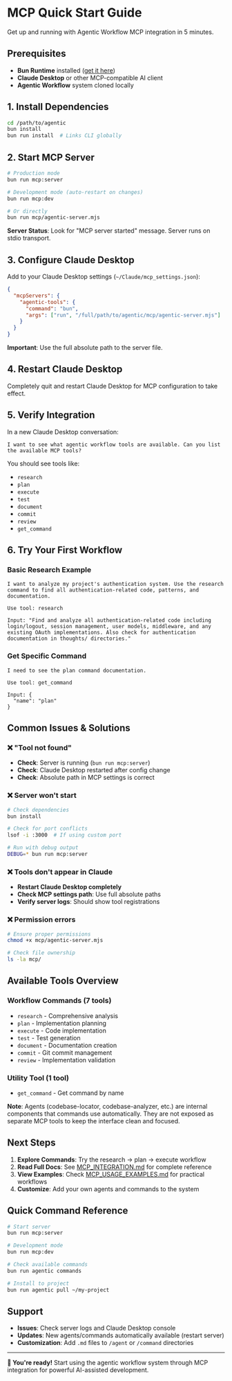 # MCP Quick Start Guide

Get up and running with Agentic Workflow MCP integration in 5 minutes.

## Prerequisites

- **Bun Runtime** installed ([get it here](https://bun.sh))
- **Claude Desktop** or other MCP-compatible AI client
- **Agentic Workflow** system cloned locally

## 1. Install Dependencies

```bash
cd /path/to/agentic
bun install
bun run install  # Links CLI globally
```

## 2. Start MCP Server

```bash
# Production mode
bun run mcp:server

# Development mode (auto-restart on changes)  
bun run mcp:dev

# Or directly
bun run mcp/agentic-server.mjs
```

**Server Status**: Look for "MCP server started" message. Server runs on stdio transport.

## 3. Configure Claude Desktop

Add to your Claude Desktop settings (`~/Claude/mcp_settings.json`):

```json
{
  "mcpServers": {
    "agentic-tools": {
      "command": "bun",
      "args": ["run", "/full/path/to/agentic/mcp/agentic-server.mjs"]
    }
  }
}
```

**Important**: Use the full absolute path to the server file.

## 4. Restart Claude Desktop

Completely quit and restart Claude Desktop for MCP configuration to take effect.

## 5. Verify Integration

In a new Claude Desktop conversation:

```
I want to see what agentic workflow tools are available. Can you list the available MCP tools?
```

You should see tools like:
- `research`
- `plan`
- `execute`
- `test`
- `document`
- `commit`
- `review`
- `get_command`

## 6. Try Your First Workflow

### Basic Research Example

```
I want to analyze my project's authentication system. Use the research command to find all authentication-related code, patterns, and documentation.

Use tool: research

Input: "Find and analyze all authentication-related code including login/logout, session management, user models, middleware, and any existing OAuth implementations. Also check for authentication documentation in thoughts/ directories."
```

### Get Specific Command

```
I need to see the plan command documentation.

Use tool: get_command

Input: {
  "name": "plan"
}
```

## Common Issues & Solutions

### ❌ "Tool not found"
- **Check**: Server is running (`bun run mcp:server`)
- **Check**: Claude Desktop restarted after config change
- **Check**: Absolute path in MCP settings is correct

### ❌ Server won't start
```bash
# Check dependencies
bun install

# Check for port conflicts
lsof -i :3000  # If using custom port

# Run with debug output
DEBUG=* bun run mcp:server
```

### ❌ Tools don't appear in Claude
- **Restart Claude Desktop completely**
- **Check MCP settings path**: Use full absolute paths
- **Verify server logs**: Should show tool registrations

### ❌ Permission errors
```bash
# Ensure proper permissions
chmod +x mcp/agentic-server.mjs

# Check file ownership
ls -la mcp/
```

## Available Tools Overview

### Workflow Commands (7 tools)
- `research` - Comprehensive analysis
- `plan` - Implementation planning  
- `execute` - Code implementation
- `test` - Test generation
- `document` - Documentation creation
- `commit` - Git commit management
- `review` - Implementation validation

### Utility Tool (1 tool)
- `get_command` - Get command by name

**Note**: Agents (codebase-locator, codebase-analyzer, etc.) are internal components that commands use automatically. They are not exposed as separate MCP tools to keep the interface clean and focused.

## Next Steps

1. **Explore Commands**: Try the research → plan → execute workflow
2. **Read Full Docs**: See [MCP_INTEGRATION.md](./MCP_INTEGRATION.md) for complete reference
3. **View Examples**: Check [MCP_USAGE_EXAMPLES.md](./MCP_USAGE_EXAMPLES.md) for practical workflows
4. **Customize**: Add your own agents and commands to the system

## Quick Command Reference

```bash
# Start server
bun run mcp:server

# Development mode
bun run mcp:dev

# Check available commands
bun run agentic commands

# Install to project
bun run agentic pull ~/my-project
```

## Support

- **Issues**: Check server logs and Claude Desktop console
- **Updates**: New agents/commands automatically available (restart server)
- **Customization**: Add `.md` files to `/agent` or `/command` directories

---

**🎉 You're ready!** Start using the agentic workflow system through MCP integration for powerful AI-assisted development.